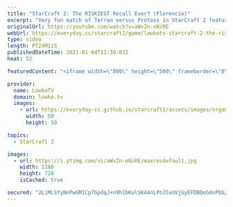 ```yaml
---
title: "StarCraft 2: The RISKIEST Recall Ever? (Florencio)"
excerpt: "Very fun match of Terran versus Protoss in StarCraft 2 featuring Florencio as BEASTMODE and his opponent called Reach.  Florencio on Twitch: https://www.twitch.tv/florenciosc  Become a YouTube member: https://lowko.tv/join Support my work on Patreon: http://www.patreon.com/lowkotv  My second channel:"
originalUrl: https://youtube.com/watch?v=aWvZn-oNiRE
webUrl: https://everyday.cc/starcraft2/game/lowkotv-starcraft-2-the-riskiest-recall-ever-florencio/
type: video
length: PT24M11S
publishedDateTime: 2021-01-04T11:38:03Z
heat: 52

featuredContent: "<iframe width=\"800\" height=\"500\" frameborder=\"0\" src=\"https://www.youtube.com/embed/aWvZn-oNiRE\" allow=\"accelerometer; autoplay; encrypted-media; gyroscope; picture-in-picture\" allowfullscreen></iframe>"

provider:
  name: LowkoTV
  domain: lowko.tv
  images:
    - url: https://everyday-cc.github.io/starcraft2/assets/images/organizations/lowko.tv-50x50.jpg
      width: 50
      height: 50

topics:
  - StarCraft 2

images:
  - url: https://i.ytimg.com/vi/aWvZn-oNiRE/maxresdefault.jpg
    width: 1280
    height: 720
    isCached: true

secured: "2LiMLSYyNnPwGM1Cp7GpdqJ+n9h1bKolSK44nLPoJ5aUVjGyEFDBQoGdoPbb/oRk+Wb/hZSa6d3wI2I10jUbq4oJnZWkm+t/V4NW97lmfFw1SLZl4x+Drp6I5ge8d7rJemcIbv9/iti1RUwL72kfFnfYiF7BUNXySNm1imLPg06HF8eC7owDxomfF3Vf0YZWxREE37ALhrJlRudPZ/w477oipDucnZm5QL1d8WXQDR5Kauz2gk7jn5rcAG0hhJQcbSutCHcYIxNzJbfu5GrB3sCVz3GQOBL9haquv3ugNUbZmVBBSE6ZQb8HzYO1TP4URIbHO29ugk7WGjRIHNBCB80FGHZl3qz5Y0NL2V0CugX3/iekXb5ceLzyONDwdMBziG8mFSCSZ1fKL9l5hpekKr0p3j99IGGC+Fm6Vw3VC6S0a7af001VFVdvDHXms69H;d/8GQCWJ7+l7dE2tS0+ihg=="
---
```


